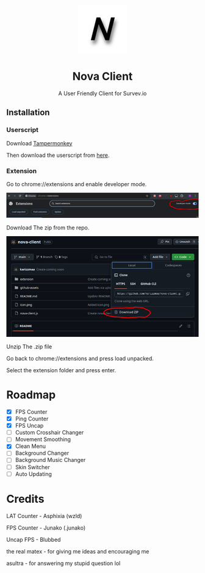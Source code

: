 <div align="center">
      <img src="icon.png" alt="Logo" width="128" height="128">
   </a>
   <h1 align="center">Nova Client</h1>
   <p align="center">
      A User Friendly Client for Survev.io
   </p>
</div>


## Installation 
### Userscript
Download [Tampermonkey](https://www.tampermonkey.net/crx/tampermonkey_stable.crx)

Then download the userscript from [here](https://raw.githubusercontent.com/karizzmaa/nova-client/refs/heads/main/nova-client.js).

### Extension

Go to chrome://extensions and enable developer mode.

![developer mode](https://raw.githubusercontent.com/karizzmaa/nova-client/refs/heads/main/github-assets/developer_mode.png)

Download The zip from the repo.

![extension](https://raw.githubusercontent.com/karizzmaa/nova-client/refs/heads/main/github-assets/extension.png)


Unzip The .zip file 


Go back to chrome://extensions and press load unpacked.


Select the extension folder and press enter.



# Roadmap

- [x] FPS Counter
- [x] Ping Counter
- [x] FPS Uncap
- [ ] Custom Crosshair Changer
- [ ] Movement Smoothing
- [x] Clean Menu
- [ ] Background Changer
- [ ] Background Music Changer
- [ ] Skin Switcher
- [ ] Auto Updating
      
# Credits
LAT Counter - Asphixia (wzld)

FPS Counter - Junako (.junako)

Uncap FPS - Blubbed



the real matex - for giving me ideas and encouraging me

asultra - for answering my stupid question lol
